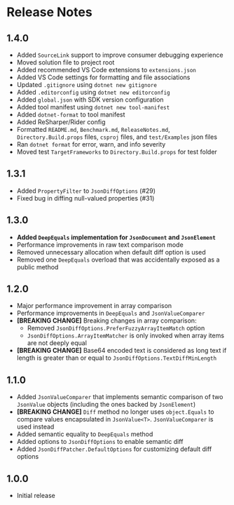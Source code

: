 # Release Notes

## 1.4.0

- Added `SourceLink` support to improve consumer debugging experience
- Moved solution file to project root
- Added recommended VS Code extensions to `extensions.json`
- Added VS Code settings for formatting and file associations
- Updated `.gitignore` using `dotnet new gitignore`
- Added `.editorconfig` using `dotnet new editorconfig`
- Added `global.json` with SDK version configuration
- Added tool manifest using `dotnet new tool-manifest`
- Added `dotnet-format` to tool manifest
- Added ReSharper/Rider config
- Formatted `README.md`, `Benchmark.md`, `ReleaseNotes.md`, `Directory.Build.props` files, `csproj` files, and `test/Examples` json files
- Ran `dotnet format` for error, warn, and info severity
- Moved test `TargetFrameworks` to `Directory.Build.props` for test folder

## 1.3.1

- Added `PropertyFilter` to `JsonDiffOptions` (#29)
- Fixed bug in diffing null-valued properties (#31)

## 1.3.0

- **Added `DeepEquals` implementation for `JsonDocument` and `JsonElement`**
- Performance improvements in raw text comparison mode
- Removed unnecessary allocation when default diff option is used
- Removed one `DeepEquals` overload that was accidentally exposed as a public method

## 1.2.0

- Major performance improvement in array comparison
- Performance improvements in `DeepEquals` and `JsonValueComparer`
- **[BREAKING CHANGE]** Breaking changes in array comparison:
  - Removed `JsonDiffOptions.PreferFuzzyArrayItemMatch` option
  - `JsonDiffOptions.ArrayItemMatcher` is only invoked when array items are not deeply equal
- **[BREAKING CHANGE]** Base64 encoded text is considered as long text if length is greater than or equal to `JsonDiffOptions.TextDiffMinLength`

## 1.1.0

- Added `JsonValueComparer` that implements semantic comparison of two `JsonValue` objects (including the ones backed by `JsonElement`)
- **[BREAKING CHANGE]** `Diff` method no longer uses `object.Equals` to compare values encapsulated in `JsonValue<T>`. `JsonValueComparer` is used instead
- Added semantic equality to `DeepEquals` method
- Added options to `JsonDiffOptions` to enable semantic diff
- Added `JsonDiffPatcher.DefaultOptions` for customizing default diff options

## 1.0.0

- Initial release
